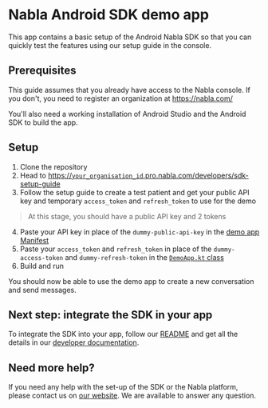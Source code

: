 #  Nabla Android SDK demo app

This app contains a basic setup of the Android Nabla SDK so that you can quickly 
test the features using our setup guide in the console.

## Prerequisites

This guide assumes that you already have access to the Nabla console. If you don't,
you need to register an organization at https://nabla.com/

You'll also need a working installation of Android Studio and the Android SDK to build
the app.

## Setup

1. Clone the repository
2. Head to [https://`your_organisation_id`.pro.nabla.com/developers/sdk-setup-guide]()
3. Follow the setup guide to create a test patient and get your public API key and temporary `access_token` and `refresh_token` to use for the demo

> At this stage, you should have a public API key and 2 tokens

4. Paste your API key in place of the `dummy-public-api-key` in the [demo app Manifest](https://github.com/nabla/nabla-android/blob/main/demo/src/main/AndroidManifest.xml)
5. Paste your `access_token` and `refresh_token` in place of the `dummy-access-token` and `dummy-refresh-token` in the [`DemoApp.kt` class](https://github.com/nabla/nabla-android/blob/main/demo/src/main/java/com/nabla/sdk/demo/DemoApp.kt)
6. Build and run

You should now be able to use the demo app to create a new conversation and send messages.

## Next step: integrate the SDK in your app

To integrate the SDK into your app, follow our [README](https://github.com/nabla/nabla-android) and get all the details in our [developer documentation](https://docs.nabla.com/docs/setup).

## Need more help?

If you need any help with the set-up of the SDK or the Nabla platform, please contact us on [our website](https://nabla.com). We are available to answer any question.

